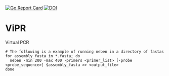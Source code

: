 [![Go Report Card](https://goreportcard.com/badge/github.com/TGenNorth/vipr)](https://goreportcard.com/report/github.com/TGenNorth/vipr)
[![DOI](https://zenodo.org/badge/140470631.svg)](https://zenodo.org/badge/latestdoi/140470631)

# ViPR

Virtual PCR

```
# The following is a example of running neben in a directory of fastas
for assembly_fasta in *.fasta; do
  neben -min 200 -max 400 -primers <primer_list> [-probe <probe_sequence>] $assembly_fasta >> <output_file>
done
```
